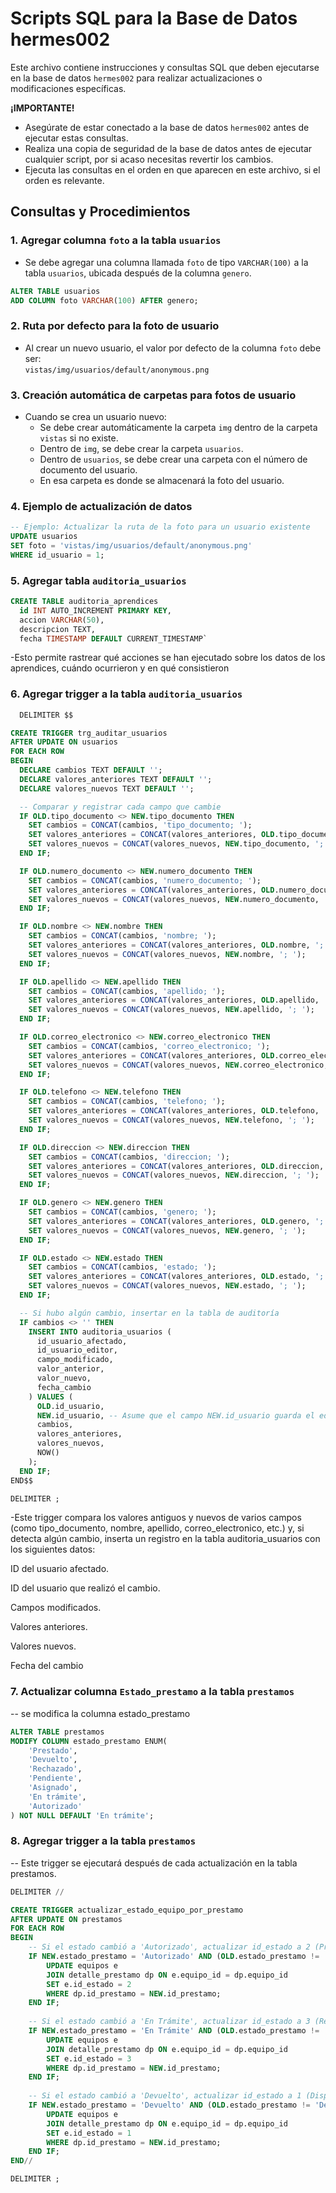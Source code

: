 # Scripts SQL para la Base de Datos hermes002

Este archivo contiene instrucciones y consultas SQL que deben ejecutarse en la base de datos `hermes002` para realizar actualizaciones o modificaciones específicas.

**¡IMPORTANTE!**

* Asegúrate de estar conectado a la base de datos `hermes002` antes de ejecutar estas consultas.
* Realiza una copia de seguridad de la base de datos antes de ejecutar cualquier script, por si acaso necesitas revertir los cambios.
* Ejecuta las consultas en el orden en que aparecen en este archivo, si el orden es relevante.

## Consultas y Procedimientos

### 1. Agregar columna `foto` a la tabla `usuarios`

- Se debe agregar una columna llamada `foto` de tipo `VARCHAR(100)` a la tabla `usuarios`, ubicada después de la columna `genero`.

```sql
ALTER TABLE usuarios
ADD COLUMN foto VARCHAR(100) AFTER genero;
```

### 2. Ruta por defecto para la foto de usuario

- Al crear un nuevo usuario, el valor por defecto de la columna `foto` debe ser:  
    `vistas/img/usuarios/default/anonymous.png`

### 3. Creación automática de carpetas para fotos de usuario

- Cuando se crea un usuario nuevo:
    - Se debe crear automáticamente la carpeta `img` dentro de la carpeta `vistas` si no existe.
    - Dentro de `img`, se debe crear la carpeta `usuarios`.
    - Dentro de `usuarios`, se debe crear una carpeta con el número de documento del usuario.
    - En esa carpeta es donde se almacenará la foto del usuario.

### 4. Ejemplo de actualización de datos

```sql
-- Ejemplo: Actualizar la ruta de la foto para un usuario existente
UPDATE usuarios
SET foto = 'vistas/img/usuarios/default/anonymous.png'
WHERE id_usuario = 1;
```



### 5. Agregar tabla  `auditoria_usuarios` 
```sql
CREATE TABLE auditoria_aprendices 
  id INT AUTO_INCREMENT PRIMARY KEY,
  accion VARCHAR(50),
  descripcion TEXT,
  fecha TIMESTAMP DEFAULT CURRENT_TIMESTAMP`
  ```
  -Esto permite rastrear qué acciones se han ejecutado sobre los datos de los aprendices, cuándo ocurrieron y en qué consistieron

### 6. Agregar trigger a la tabla  `auditoria_usuarios`
```sql 
  DELIMITER $$

CREATE TRIGGER trg_auditar_usuarios
AFTER UPDATE ON usuarios
FOR EACH ROW
BEGIN
  DECLARE cambios TEXT DEFAULT '';
  DECLARE valores_anteriores TEXT DEFAULT '';
  DECLARE valores_nuevos TEXT DEFAULT '';

  -- Comparar y registrar cada campo que cambie
  IF OLD.tipo_documento <> NEW.tipo_documento THEN
    SET cambios = CONCAT(cambios, 'tipo_documento; ');
    SET valores_anteriores = CONCAT(valores_anteriores, OLD.tipo_documento, '; ');
    SET valores_nuevos = CONCAT(valores_nuevos, NEW.tipo_documento, '; ');
  END IF;

  IF OLD.numero_documento <> NEW.numero_documento THEN
    SET cambios = CONCAT(cambios, 'numero_documento; ');
    SET valores_anteriores = CONCAT(valores_anteriores, OLD.numero_documento, '; ');
    SET valores_nuevos = CONCAT(valores_nuevos, NEW.numero_documento, '; ');
  END IF;

  IF OLD.nombre <> NEW.nombre THEN
    SET cambios = CONCAT(cambios, 'nombre; ');
    SET valores_anteriores = CONCAT(valores_anteriores, OLD.nombre, '; ');
    SET valores_nuevos = CONCAT(valores_nuevos, NEW.nombre, '; ');
  END IF;

  IF OLD.apellido <> NEW.apellido THEN
    SET cambios = CONCAT(cambios, 'apellido; ');
    SET valores_anteriores = CONCAT(valores_anteriores, OLD.apellido, '; ');
    SET valores_nuevos = CONCAT(valores_nuevos, NEW.apellido, '; ');
  END IF;

  IF OLD.correo_electronico <> NEW.correo_electronico THEN
    SET cambios = CONCAT(cambios, 'correo_electronico; ');
    SET valores_anteriores = CONCAT(valores_anteriores, OLD.correo_electronico, '; ');
    SET valores_nuevos = CONCAT(valores_nuevos, NEW.correo_electronico, '; ');
  END IF;

  IF OLD.telefono <> NEW.telefono THEN
    SET cambios = CONCAT(cambios, 'telefono; ');
    SET valores_anteriores = CONCAT(valores_anteriores, OLD.telefono, '; ');
    SET valores_nuevos = CONCAT(valores_nuevos, NEW.telefono, '; ');
  END IF;

  IF OLD.direccion <> NEW.direccion THEN
    SET cambios = CONCAT(cambios, 'direccion; ');
    SET valores_anteriores = CONCAT(valores_anteriores, OLD.direccion, '; ');
    SET valores_nuevos = CONCAT(valores_nuevos, NEW.direccion, '; ');
  END IF;

  IF OLD.genero <> NEW.genero THEN
    SET cambios = CONCAT(cambios, 'genero; ');
    SET valores_anteriores = CONCAT(valores_anteriores, OLD.genero, '; ');
    SET valores_nuevos = CONCAT(valores_nuevos, NEW.genero, '; ');
  END IF;

  IF OLD.estado <> NEW.estado THEN
    SET cambios = CONCAT(cambios, 'estado; ');
    SET valores_anteriores = CONCAT(valores_anteriores, OLD.estado, '; ');
    SET valores_nuevos = CONCAT(valores_nuevos, NEW.estado, '; ');
  END IF;

  -- Si hubo algún cambio, insertar en la tabla de auditoría
  IF cambios <> '' THEN
    INSERT INTO auditoria_usuarios (
      id_usuario_afectado,
      id_usuario_editor,
      campo_modificado,
      valor_anterior,
      valor_nuevo,
      fecha_cambio
    ) VALUES (
      OLD.id_usuario,
      NEW.id_usuario, -- Asume que el campo NEW.id_usuario guarda el editor; puedes ajustarlo según tu lógica
      cambios,
      valores_anteriores,
      valores_nuevos,
      NOW()
    );
  END IF;
END$$

DELIMITER ;
```
-Este trigger compara los valores antiguos y nuevos de varios campos (como tipo_documento, nombre, apellido, correo_electronico, etc.) y, si detecta algún cambio, inserta un registro en la tabla auditoria_usuarios con los siguientes datos:

ID del usuario afectado.

ID del usuario que realizó el cambio.

Campos modificados.

Valores anteriores.

Valores nuevos.

Fecha del cambio
### 7. Actualizar columna   `Estado_prestamo` a la tabla `prestamos`
-- se modifica la columna estado_prestamo
```sql
ALTER TABLE prestamos 
MODIFY COLUMN estado_prestamo ENUM(
    'Prestado', 
    'Devuelto', 
    'Rechazado', 
    'Pendiente', 
    'Asignado', 
    'En trámite', 
    'Autorizado'
) NOT NULL DEFAULT 'En trámite';
```


### 8. Agregar trigger a la tabla  `prestamos`
-- Este trigger se ejecutará después de cada actualización en la tabla prestamos.
```sql
DELIMITER //

CREATE TRIGGER actualizar_estado_equipo_por_prestamo
AFTER UPDATE ON prestamos
FOR EACH ROW
BEGIN
    -- Si el estado cambió a 'Autorizado', actualizar id_estado a 2 (Prestado) en equipos
    IF NEW.estado_prestamo = 'Autorizado' AND (OLD.estado_prestamo != 'Autorizado' OR OLD.estado_prestamo IS NULL) THEN
        UPDATE equipos e
        JOIN detalle_prestamo dp ON e.equipo_id = dp.equipo_id
        SET e.id_estado = 2
        WHERE dp.id_prestamo = NEW.id_prestamo;
    END IF;
    
    -- Si el estado cambió a 'En Trámite', actualizar id_estado a 3 (Reservado) en equipos
    IF NEW.estado_prestamo = 'En Trámite' AND (OLD.estado_prestamo != 'En Trámite' OR OLD.estado_prestamo IS NULL) THEN
        UPDATE equipos e
        JOIN detalle_prestamo dp ON e.equipo_id = dp.equipo_id
        SET e.id_estado = 3
        WHERE dp.id_prestamo = NEW.id_prestamo;
    END IF;
    
    -- Si el estado cambió a 'Devuelto', actualizar id_estado a 1 (Disponible) en equipos
    IF NEW.estado_prestamo = 'Devuelto' AND (OLD.estado_prestamo != 'Devuelto' OR OLD.estado_prestamo IS NULL) THEN
        UPDATE equipos e
        JOIN detalle_prestamo dp ON e.equipo_id = dp.equipo_id
        SET e.id_estado = 1
        WHERE dp.id_prestamo = NEW.id_prestamo;
    END IF;
END//

DELIMITER ;
```
